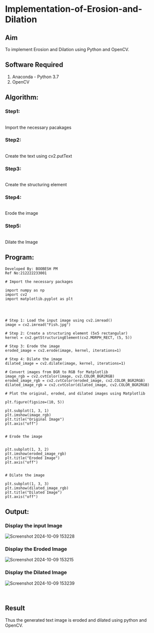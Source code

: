 # Implementation-of-Erosion-and-Dilation
## Aim
To implement Erosion and Dilation using Python and OpenCV.
## Software Required
1. Anaconda - Python 3.7
2. OpenCV
## Algorithm:
### Step1:
<br>
Import the necessary pacakages

### Step2:
<br>
Create the text using cv2.putText

### Step3:
<br>
Create the structuring element

### Step4:
<br>
Erode the image

### Step5:
<br>
Dilate the Image
 
## Program:
```
Developed By: BOOBESH PM
Ref No:212222233001
```
```
# Import the necessary packages

import numpy as np
import cv2
import matplotlib.pyplot as plt




# Step 1: Load the input image using cv2.imread()
image = cv2.imread("Fish.jpg") 

# Step 2: Create a structuring element (5x5 rectangular)
kernel = cv2.getStructuringElement(cv2.MORPH_RECT, (5, 5))

# Step 3: Erode the image
eroded_image = cv2.erode(image, kernel, iterations=1)

# Step 4: Dilate the image
dilated_image = cv2.dilate(image, kernel, iterations=1)

# Convert images from BGR to RGB for Matplotlib
image_rgb = cv2.cvtColor(image, cv2.COLOR_BGR2RGB)
eroded_image_rgb = cv2.cvtColor(eroded_image, cv2.COLOR_BGR2RGB)
dilated_image_rgb = cv2.cvtColor(dilated_image, cv2.COLOR_BGR2RGB)

# Plot the original, eroded, and dilated images using Matplotlib

plt.figure(figsize=(10, 5))

plt.subplot(1, 3, 1)
plt.imshow(image_rgb)
plt.title("Original Image")
plt.axis("off")


# Erode the image


plt.subplot(1, 3, 2)
plt.imshow(eroded_image_rgb)
plt.title("Eroded Image")
plt.axis("off")


# Dilate the image

plt.subplot(1, 3, 3)
plt.imshow(dilated_image_rgb)
plt.title("Dilated Image")
plt.axis("off")

```
## Output:

### Display the input Image
![Screenshot 2024-10-09 153228](https://github.com/user-attachments/assets/d4f858a5-7f69-447a-b81f-53726f2ddb00)


### Display the Eroded Image
![Screenshot 2024-10-09 153215](https://github.com/user-attachments/assets/b2f2907a-1ec1-41e8-9305-d934719e945e)


### Display the Dilated Image
![Screenshot 2024-10-09 153239](https://github.com/user-attachments/assets/d69756d0-d9e6-4cce-b604-bc7119789da9)

<br>

## Result
Thus the generated text image is eroded and dilated using python and OpenCV.
